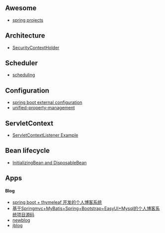 Awesome
---
- [spring projects](https://github.com/spring-projects)

Architecture
---
- [SecurityContextHolder](http://docs.spring.io/spring-security/site/docs/3.0.x/reference/technical-overview.html)

Scheduler
---
- [scheduling](https://docs.spring.io/spring/docs/current/spring-framework-reference/html/scheduling.html)

Configuration
---
- [spring boot external configuration](https://docs.spring.io/spring-boot/docs/current/reference/html/boot-features-external-config.html)
- [unified-property-management](https://spring.io/blog/2011/02/15/spring-3-1-m1-unified-property-management/)

ServletContext
---
- [ServletContextListener Example](https://www.mkyong.com/servlet/what-is-listener-servletcontextlistener-example/)

Bean lifecycle
---
- [InitializingBean and DisposableBean](https://www.mkyong.com/spring/spring-initializingbean-and-disposablebean-example/)

Apps
---
#### Blog
- [spring boot + thymeleaf 开发的个人博客系统](https://github.com/eumji025/EumJi-blog)
- [基于Springmvc+MyBatis+Spring+Bootstrap+EasyUI+Mysql的个人博客系统项目源码](https://github.com/eson15/Blog.git)
- [newblog](https://github.com/Zephery/newblog)
- [jblog](https://github.com/kingschan1204/jblog)
